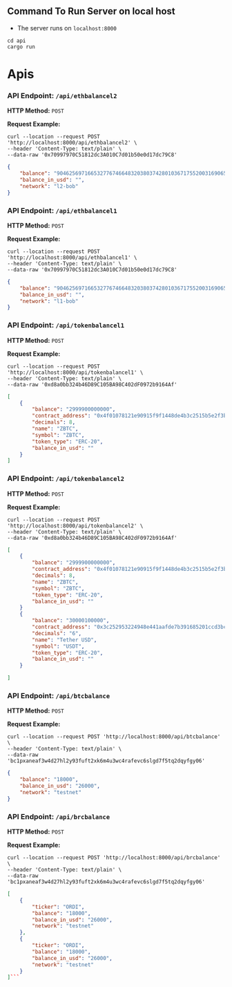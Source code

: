 ## Command To Run Server on local host
- The server runs on `localhost:8000`
```shell
cd api
cargo run
```

# Apis 

### API Endpoint: `/api/ethbalancel2`

**HTTP Method:** `POST`

**Request Example:**

```shell
curl --location --request POST 'http://localhost:8000/api/ethbalancel2' \
--header 'Content-Type: text/plain' \
--data-raw '0x70997970C51812dc3A010C7d01b50e0d17dc79C8'
```

```json
{
    "balance": "904625697166532776746648320380374280103671755200316906557737278119145646739",
    "balance_in_usd": "",
    "network": "l2-bob"
}
```


### API Endpoint: `/api/ethbalancel1`

**HTTP Method:** `POST`

**Request Example:**

```shell
curl --location --request POST 'http://localhost:8000/api/ethbalancel1' \
--header 'Content-Type: text/plain' \
--data-raw '0x70997970C51812dc3A010C7d01b50e0d17dc79C8'
```

```json
{
    "balance": "904625697166532776746648320380374280103671755200316906557737278119145646739",
    "balance_in_usd": "",
    "network": "l1-bob"
}
```

### API Endpoint: `/api/tokenbalancel1`

**HTTP Method:** `POST`

**Request Example:**

```shell
curl --location --request POST 'http://localhost:8000/api/tokenbalancel1' \
--header 'Content-Type: text/plain' \
--data-raw '0xd8a0bb324b46D89C105BA98C402dF0972b9164Af'
```

```json
[
    {
        "balance": "2999900000000",
        "contract_address": "0x4f01078121e90915f9f1448de4b3c2515b5e2f3b",
        "decimals": 8,
        "name": "ZBTC",
        "symbol": "ZBTC",
        "token_type": "ERC-20",
        "balance_in_usd": ""
    }
]
```

### API Endpoint: `/api/tokenbalancel2`

**HTTP Method:** `POST`

**Request Example:**

```shell
curl --location --request POST 'http://localhost:8000/api/tokenbalancel2' \
--header 'Content-Type: text/plain' \
--data-raw '0xd8a0bb324b46D89C105BA98C402dF0972b9164Af'
```

```json
[
    {
        "balance": "2999900000000",
        "contract_address": "0x4f01078121e90915f9f1448de4b3c2515b5e2f3b",
        "decimals": 8,
        "name": "ZBTC",
        "symbol": "ZBTC",
        "token_type": "ERC-20",
        "balance_in_usd": ""
    }
    {
        "balance": "30000100000",
        "contract_address": "0x3c252953224948e441aafde7b391685201ccd3bc",
        "decimals": "6",
        "name": "Tether USD",
        "symbol": "USDT",
        "token_type": "ERC-20",
        "balance_in_usd": ""
    }

]
```

### API Endpoint: `/api/btcbalance`

**HTTP Method:** `POST`

**Request Example:**

```shell
curl --location --request POST 'http://localhost:8000/api/btcbalance' \
--header 'Content-Type: text/plain' \
--data-raw 'bc1pxaneaf3w4d27hl2y93fuft2xk6m4u3wc4rafevc6slgd7f5tq2dqyfgy06'
```

```json
{
    "balance": "18000",
    "balance_in_usd": "26000",
    "network": "testnet"
}
```

### API Endpoint: `/api/brcbalance`

**HTTP Method:** `POST`

**Request Example:**

```shell
curl --location --request POST 'http://localhost:8000/api/brcbalance' \
--header 'Content-Type: text/plain' \
--data-raw 'bc1pxaneaf3w4d27hl2y93fuft2xk6m4u3wc4rafevc6slgd7f5tq2dqyfgy06'
```


```json
[
    {
        "ticker": "ORDI",
        "balance": "18000",
        "balance_in_usd": "26000",
        "network": "testnet"
    },
    {
        "ticker": "ORDI",
        "balance": "18000",
        "balance_in_usd": "26000",
        "network": "testnet"
    }
]```
